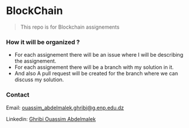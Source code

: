 # BlockChain

> This repo is for Blockchain assignements

### How it will be organized ?

- For each assignement there will be an issue where I will be describing the assignement.
- For each assignement there will be a branch with my solution in it.
- And also A pull request will be created for the branch where we can discuss my solution.


### Contact

Email: [ouassim_abdelmalek.ghribi@g.enp.edu.dz](mailto:ouassim_abdelmalek.ghribi@g.enp.edu.dz)

Linkedin: [Ghribi Ouassim Abdelmalek](https://dz.linkedin.com/in/ouassimg)